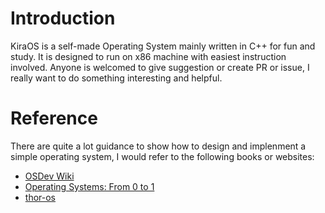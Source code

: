 # Introduction
KiraOS is a self-made Operating System mainly written in C++ for fun and study. It is designed to run on x86 machine with easiest instruction involved. Anyone is welcomed to give suggestion or create PR or issue, I really want to do something interesting and helpful.

# Reference
There are quite a lot guidance to show how to design and implenment a simple operating system, I would refer to the following books or websites:
- [OSDev Wiki](https://wiki.osdev.org/Expanded_Main_Page)
- [Operating Systems: From 0 to 1](https://www.google.com.au/url?sa=t&rct=j&q=&esrc=s&source=web&cd=&ved=2ahUKEwi56JjPoemCAxVPp1YBHVC1BGAQFnoECAgQAQ&url=https%3A%2F%2Fraw.githubusercontent.com%2Ftuhdo%2Fos01%2Fmaster%2FOperating_Systems_From_0_to_1.pdf&usg=AOvVaw3x3eqPeoSuZbZsHZP5dpq0&opi=89978449)
- [thor-os](https://github.com/wichtounet/thor-os)